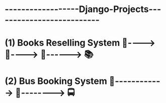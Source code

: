 #  ------------------Django-Projects--------------------------
# (1) Books Reselling System 📗----> 📘----> 📙------> 📚
# (2) Bus Booking System  🚌------------>  🚎--------> 🚍
